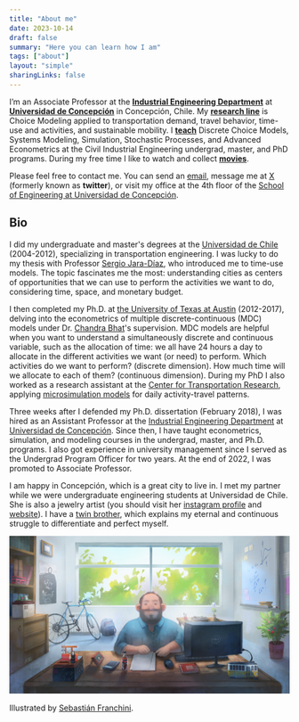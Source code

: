 ```yaml
---
title: "About me"
date: 2023-10-14
draft: false
summary: "Here you can learn how I am"
tags: ["about"]
layout: "simple"
sharingLinks: false
---
```


I’m an Associate Professor at the **[Industrial Engineering Department](https://dii.udec.cl/)** at **[Universidad de Concepción](https://fi.udec.cl/)** in Concepción, Chile. My **[research line](/research)** is Choice Modeling applied to transportation demand, travel behavior, time-use and activities, and sustainable mobility. I **[teach](/teaching)** Discrete Choice Models, Systems Modeling, Simulation, Stochastic Processes, and Advanced Econometrics at the Civil Industrial Engineering undergrad, master, and PhD programs. During my free time I like to watch and collect **[movies](/cinema)**. 

Please feel free to contact me. You can send an [email](mailto:sastroza@udec.cl), message me at [X](https://twitter.com/SecuAstroza) (formerly known as **twitter**), or visit my office at the 4th floor of the [School of Engineering at Universidad de Concepción](https://maps.app.goo.gl/qCgV5ntAi2SJCtR16).

## Bio

I did my undergraduate and master's degrees at the [Universidad de Chile](https://ingcivil.uchile.cl/) (2004-2012), specializing in transportation engineering. I was lucky to do my thesis with Professor [Sergio Jara-Díaz](https://uchile.cl/portafolio-academico/portafolio-academico/academico/8806), who introduced me to time-use models. The topic fascinates me the most: understanding cities as centers of opportunities that we can use to perform the activities we want to do, considering time, space, and monetary budget.

I then completed my Ph.D. at [the University of Texas at Austin](https://www.caee.utexas.edu/) (2012-2017), delving into the econometrics of multiple discrete-continuous (MDC) models under Dr. [Chandra Bhat](https://www.caee.utexas.edu/prof/bhat/home.html)'s supervision. MDC models are helpful when you want to understand a simultaneously discrete and continuous variable, such as the allocation of time: we all have 24 hours a day to allocate in the different activities we want (or need) to perform. Which activities do we want to perform? (discrete dimension). How much time will we allocate to each of them? (continuous dimension). During my PhD I also worked as a research assistant at the [Center for Transportation Research](https://ctr.utexas.edu/), applying [microsimulation models](https://www.caee.utexas.edu/prof/bhat/cemdap.htm) for daily activity-travel patterns. 

Three weeks after I defended my Ph.D. dissertation (February 2018), I was hired as an Assistant Professor at the [Industrial Engineering Department](https://dii.udec.cl/) at [Universidad de Concepción](https://fi.udec.cl/). Since then, I have taught econometrics, simulation, and modeling courses in the undergrad, master, and Ph.D. programs. I also got experience in university management since I served as the Undergrad Program Officer for two years. At the end of 2022, I was promoted to Associate Professor.

I am happy in Concepción, which is a great city to live in. I met my partner while we were undergraduate engineering students at Universidad de Chile. She is also a jewelry artist (you should visit her [instagram profile](https://www.instagram.com/tonicajoyas/) and [website](https://www.tonicajoyas.com/)). I have a [twin brother](https://aastroza.github.io/), which explains my eternal and continuous struggle to differentiate and perfect myself.


![My office](/img/oficina_big.JPG)

Illustrated by [Sebastián Franchini](https://www.instagram.com/sebazebes/).